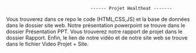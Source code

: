                                     ------ Projet Healtheat -------
                                                                                                                    

Vous trouverez dans ce repo le code (HTML,CSS,JS) et la base de données dans le dossier site web. Notre présentation powerpoint se trouve dans le dossier Présentation PPT. Vous trouverez notre rapport de projet dans le dossier Rapport. Enfin, le lien de notre vidéo et de notre site web se trouve dans le fichier Video Projet + Site.
